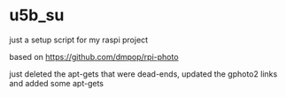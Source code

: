 # u5b_su
just a setup script for my raspi project

based on https://github.com/dmpop/rpi-photo

just deleted the apt-gets that were dead-ends, updated the gphoto2 links and added some apt-gets 
